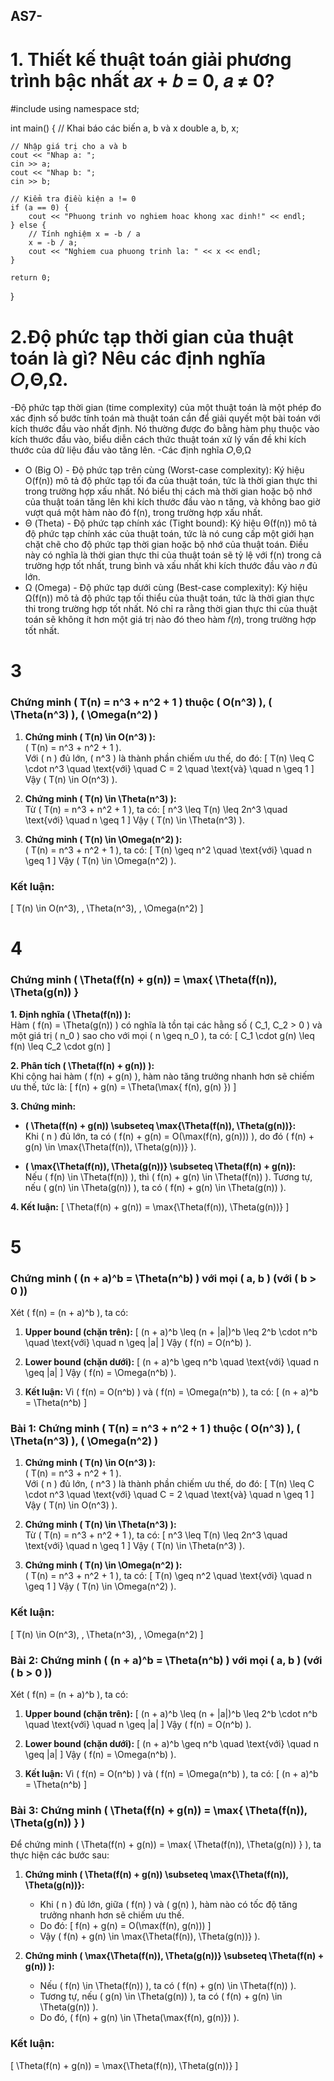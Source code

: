 ## AS7-
# 1. Thiết kế thuật toán giải phương trình bậc nhất 𝑎𝑥 + 𝑏 = 0, 𝑎 ≠ 0?
#include <iostream>
using namespace std;

int main() {
    // Khai báo các biến a, b và x
    double a, b, x;
    
    // Nhập giá trị cho a và b
    cout << "Nhap a: ";
    cin >> a;
    cout << "Nhap b: ";
    cin >> b;
    
    // Kiểm tra điều kiện a != 0
    if (a == 0) {
        cout << "Phuong trinh vo nghiem hoac khong xac dinh!" << endl;
    } else {
        // Tính nghiệm x = -b / a
        x = -b / a;
        cout << "Nghiem cua phuong trinh la: " << x << endl;
    }

    return 0;
}

 
# 2.Độ phức tạp thời gian của thuật toán là gì? Nêu các định nghĩa 𝑂,Θ,Ω.
-Độ phức tạp thời gian (time complexity) của một thuật toán là một phép đo xác định số bước tính toán mà thuật toán cần để giải quyết một bài toán với kích thước đầu vào nhất định. Nó thường được đo bằng hàm phụ thuộc vào kích thước đầu vào, biểu diễn cách thức thuật toán xử lý vấn đề khi kích thước của dữ liệu đầu vào tăng lên.
-Các định nghĩa 𝑂,Θ,Ω
  + O (Big O) - Độ phức tạp trên cùng (Worst-case complexity): Ký hiệu O(f(n)) mô tả độ phức tạp tối đa của thuật toán, tức là thời gian thực thi trong trường hợp xấu nhất. Nó biểu thị cách mà thời gian hoặc bộ nhớ của thuật toán tăng lên khi kích thước đầu vào n tăng, và không bao giờ vượt quá một hàm nào đó f(n), trong trường hợp xấu nhất.
  + Θ (Theta) - Độ phức tạp chính xác (Tight bound):  Ký hiệu Θ(f(n)) mô tả độ phức tạp chính xác của thuật toán, tức là nó cung cấp một giới hạn chặt chẽ cho độ phức tạp thời gian hoặc bộ nhớ của thuật toán. Điều này có nghĩa là thời gian thực thi của thuật toán sẽ tỷ lệ với f(n) trong cả trường hợp tốt nhất, trung bình và xấu nhất khi kích thước đầu vào 𝑛 đủ lớn.
  + Ω (Omega) - Độ phức tạp dưới cùng (Best-case complexity): Ký hiệu Ω(f(n)) mô tả độ phức tạp tối thiểu của thuật toán, tức là thời gian thực thi trong trường hợp tốt nhất. Nó chỉ ra rằng thời gian thực thi của thuật toán sẽ không ít hơn một giá trị nào đó theo hàm 𝑓(𝑛), trong trường hợp tốt nhất.
# 3
### **Chứng minh \( T(n) = n^3 + n^2 + 1 \) thuộc \( O(n^3) \), \( \Theta(n^3) \), \( \Omega(n^2) \)**

1. **Chứng minh \( T(n) \in O(n^3) \):**  
   \( T(n) = n^3 + n^2 + 1 \).  
   Với \( n \) đủ lớn, \( n^3 \) là thành phần chiếm ưu thế, do đó:
   \[
   T(n) \leq C \cdot n^3 \quad \text{với} \quad C = 2 \quad \text{và} \quad n \geq 1
   \]
   Vậy \( T(n) \in O(n^3) \).

2. **Chứng minh \( T(n) \in \Theta(n^3) \):**  
   Từ \( T(n) = n^3 + n^2 + 1 \), ta có:
   \[
   n^3 \leq T(n) \leq 2n^3 \quad \text{với} \quad n \geq 1
   \]
   Vậy \( T(n) \in \Theta(n^3) \).

3. **Chứng minh \( T(n) \in \Omega(n^2) \):**  
   \( T(n) = n^3 + n^2 + 1 \), ta có:
   \[
   T(n) \geq n^2 \quad \text{với} \quad n \geq 1
   \]
   Vậy \( T(n) \in \Omega(n^2) \).

### **Kết luận:**
\[
T(n) \in O(n^3), \, \Theta(n^3), \, \Omega(n^2)
\]

# 4
### **Chứng minh \( \Theta(f(n) + g(n)) = \max\{ \Theta(f(n)), \Theta(g(n)) \}**

**1. Định nghĩa \( \Theta(f(n)) \):**  
Hàm \( f(n) = \Theta(g(n)) \) có nghĩa là tồn tại các hằng số \( C_1, C_2 > 0 \) và một giá trị \( n_0 \) sao cho với mọi \( n \geq n_0 \), ta có:
\[
C_1 \cdot g(n) \leq f(n) \leq C_2 \cdot g(n)
\]

**2. Phân tích \( \Theta(f(n) + g(n)) \):**  
Khi cộng hai hàm \( f(n) + g(n) \), hàm nào tăng trưởng nhanh hơn sẽ chiếm ưu thế, tức là:
\[
f(n) + g(n) = \Theta(\max\{ f(n), g(n) \})
\]

**3. Chứng minh:**

- **\( \Theta(f(n) + g(n)) \subseteq \max\{\Theta(f(n)), \Theta(g(n))\}:**  
  Khi \( n \) đủ lớn, ta có \( f(n) + g(n) = O(\max(f(n), g(n))) \), do đó \( f(n) + g(n) \in \max\{\Theta(f(n)), \Theta(g(n))\} \).

- **\( \max\{\Theta(f(n)), \Theta(g(n))\} \subseteq \Theta(f(n) + g(n)):**  
  Nếu \( f(n) \in \Theta(f(n)) \), thì \( f(n) + g(n) \in \Theta(f(n)) \). Tương tự, nếu \( g(n) \in \Theta(g(n)) \), ta có \( f(n) + g(n) \in \Theta(g(n)) \).

**4. Kết luận:**
\[
\Theta(f(n) + g(n)) = \max\{\Theta(f(n)), \Theta(g(n))\}
\]

# 5 
### **Chứng minh \( (n + a)^b = \Theta(n^b) \) với mọi \( a, b \) (với \( b > 0 \))**

Xét \( f(n) = (n + a)^b \), ta có:

1. **Upper bound (chặn trên):**
   \[
   (n + a)^b \leq (n + |a|)^b \leq 2^b \cdot n^b \quad \text{với} \quad n \geq |a|
   \]
   Vậy \( f(n) = O(n^b) \).

2. **Lower bound (chặn dưới):**
   \[
   (n + a)^b \geq n^b \quad \text{với} \quad n \geq |a|
   \]
   Vậy \( f(n) = \Omega(n^b) \).

3. **Kết luận:**
   Vì \( f(n) = O(n^b) \) và \( f(n) = \Omega(n^b) \), ta có:
   \[
   (n + a)^b = \Theta(n^b)
   \]








### **Bài 1: Chứng minh \( T(n) = n^3 + n^2 + 1 \) thuộc \( O(n^3) \), \( \Theta(n^3) \), \( \Omega(n^2) \)**

1. **Chứng minh \( T(n) \in O(n^3) \):**  
   \( T(n) = n^3 + n^2 + 1 \).  
   Với \( n \) đủ lớn, \( n^3 \) là thành phần chiếm ưu thế, do đó:
   \[
   T(n) \leq C \cdot n^3 \quad \text{với} \quad C = 2 \quad \text{và} \quad n \geq 1
   \]
   Vậy \( T(n) \in O(n^3) \).

2. **Chứng minh \( T(n) \in \Theta(n^3) \):**  
   Từ \( T(n) = n^3 + n^2 + 1 \), ta có:
   \[
   n^3 \leq T(n) \leq 2n^3 \quad \text{với} \quad n \geq 1
   \]
   Vậy \( T(n) \in \Theta(n^3) \).

3. **Chứng minh \( T(n) \in \Omega(n^2) \):**  
   \( T(n) = n^3 + n^2 + 1 \), ta có:
   \[
   T(n) \geq n^2 \quad \text{với} \quad n \geq 1
   \]
   Vậy \( T(n) \in \Omega(n^2) \).

### **Kết luận:**
\[
T(n) \in O(n^3), \, \Theta(n^3), \, \Omega(n^2)
\]


### **Bài 2: Chứng minh \( (n + a)^b = \Theta(n^b) \) với mọi \( a, b \) (với \( b > 0 \))**

Xét \( f(n) = (n + a)^b \), ta có:

1. **Upper bound (chặn trên):**
   \[
   (n + a)^b \leq (n + |a|)^b \leq 2^b \cdot n^b \quad \text{với} \quad n \geq |a|
   \]
   Vậy \( f(n) = O(n^b) \).

2. **Lower bound (chặn dưới):**
   \[
   (n + a)^b \geq n^b \quad \text{với} \quad n \geq |a|
   \]
   Vậy \( f(n) = \Omega(n^b) \).

3. **Kết luận:**
   Vì \( f(n) = O(n^b) \) và \( f(n) = \Omega(n^b) \), ta có:
   \[
   (n + a)^b = \Theta(n^b)
   \]


### **Bài 3: Chứng minh \( \Theta(f(n) + g(n)) = \max\{ \Theta(f(n)), \Theta(g(n)) \} \)**

Để chứng minh \( \Theta(f(n) + g(n)) = \max\{ \Theta(f(n)), \Theta(g(n)) \} \), ta thực hiện các bước sau:

1. **Chứng minh \( \Theta(f(n) + g(n)) \subseteq \max\{\Theta(f(n)), \Theta(g(n))\}:**
   - Khi \( n \) đủ lớn, giữa \( f(n) \) và \( g(n) \), hàm nào có tốc độ tăng trưởng nhanh hơn sẽ chiếm ưu thế.
   - Do đó:
     \[
     f(n) + g(n) = O(\max(f(n), g(n)))
     \]
   - Vậy \( f(n) + g(n) \in \max\{\Theta(f(n)), \Theta(g(n))\} \).

2. **Chứng minh \( \max\{\Theta(f(n)), \Theta(g(n))\} \subseteq \Theta(f(n) + g(n)) \):**
   - Nếu \( f(n) \in \Theta(f(n)) \), ta có \( f(n) + g(n) \in \Theta(f(n)) \).
   - Tương tự, nếu \( g(n) \in \Theta(g(n)) \), ta có \( f(n) + g(n) \in \Theta(g(n)) \).
   - Do đó, \( f(n) + g(n) \in \Theta(\max\{f(n), g(n)\}) \).

### **Kết luận:**
\[
\Theta(f(n) + g(n)) = \max\{\Theta(f(n)), \Theta(g(n))\}
\]

